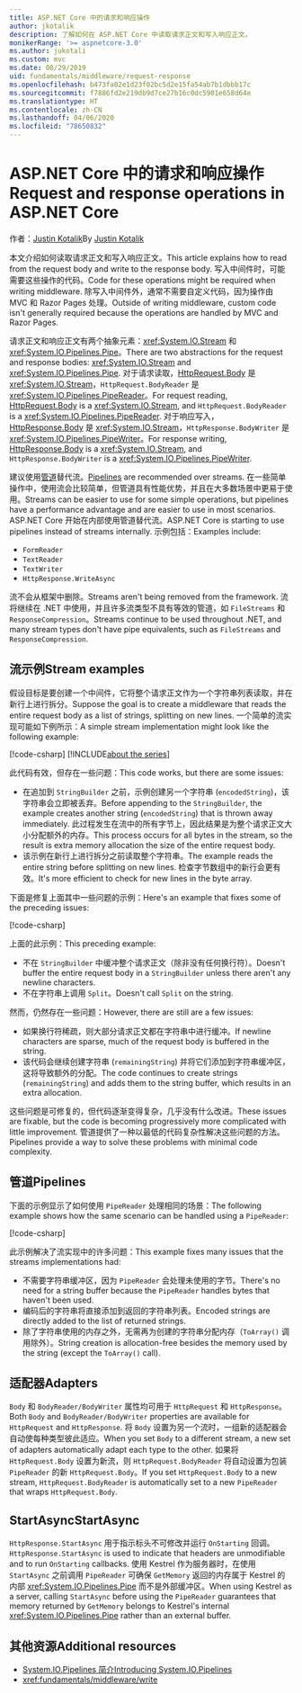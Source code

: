 ```yaml
---
title: ASP.NET Core 中的请求和响应操作
author: jkotalik
description: 了解如何在 ASP.NET Core 中读取请求正文和写入响应正文。
monikerRange: '>= aspnetcore-3.0'
ms.author: jukotali
ms.custom: mvc
ms.date: 08/29/2019
uid: fundamentals/middleware/request-response
ms.openlocfilehash: b473fa02e1d23f02bc5d2e15fa54ab7b1dbbb17c
ms.sourcegitcommit: f7886fd2e219db9d7ce27b16c0dc5901e658d64e
ms.translationtype: HT
ms.contentlocale: zh-CN
ms.lasthandoff: 04/06/2020
ms.locfileid: "78650832"
---
```

# <a name="request-and-response-operations-in-aspnet-core"></a><span data-ttu-id="0836b-103">ASP.NET Core 中的请求和响应操作</span><span class="sxs-lookup"><span data-stu-id="0836b-103">Request and response operations in ASP.NET Core</span></span>

<span data-ttu-id="0836b-104">作者：[Justin Kotalik](https://github.com/jkotalik)</span><span class="sxs-lookup"><span data-stu-id="0836b-104">By [Justin Kotalik](https://github.com/jkotalik)</span></span>

<span data-ttu-id="0836b-105">本文介绍如何读取请求正文和写入响应正文。</span><span class="sxs-lookup"><span data-stu-id="0836b-105">This article explains how to read from the request body and write to the response body.</span></span> <span data-ttu-id="0836b-106">写入中间件时，可能需要这些操作的代码。</span><span class="sxs-lookup"><span data-stu-id="0836b-106">Code for these operations might be required when writing middleware.</span></span> <span data-ttu-id="0836b-107">除写入中间件外，通常不需要自定义代码，因为操作由 MVC 和 Razor Pages 处理。</span><span class="sxs-lookup"><span data-stu-id="0836b-107">Outside of writing middleware, custom code isn't generally required because the operations are handled by MVC and Razor Pages.</span></span>

<span data-ttu-id="0836b-108">请求正文和响应正文有两个抽象元素：<xref:System.IO.Stream> 和 <xref:System.IO.Pipelines.Pipe>。</span><span class="sxs-lookup"><span data-stu-id="0836b-108">There are two abstractions for the request and response bodies: <xref:System.IO.Stream> and <xref:System.IO.Pipelines.Pipe>.</span></span> <span data-ttu-id="0836b-109">对于请求读取，[HttpRequest.Body](xref:Microsoft.AspNetCore.Http.HttpRequest.Body) 是 <xref:System.IO.Stream>，`HttpRequest.BodyReader` 是 <xref:System.IO.Pipelines.PipeReader>。</span><span class="sxs-lookup"><span data-stu-id="0836b-109">For request reading, [HttpRequest.Body](xref:Microsoft.AspNetCore.Http.HttpRequest.Body) is a <xref:System.IO.Stream>, and `HttpRequest.BodyReader` is a <xref:System.IO.Pipelines.PipeReader>.</span></span> <span data-ttu-id="0836b-110">对于响应写入，[HttpResponse.Body](xref:Microsoft.AspNetCore.Http.HttpResponse.Body) 是 <xref:System.IO.Stream>，`HttpResponse.BodyWriter` 是 <xref:System.IO.Pipelines.PipeWriter>。</span><span class="sxs-lookup"><span data-stu-id="0836b-110">For response writing, [HttpResponse.Body](xref:Microsoft.AspNetCore.Http.HttpResponse.Body) is a <xref:System.IO.Stream>, and `HttpResponse.BodyWriter` is a <xref:System.IO.Pipelines.PipeWriter>.</span></span>

<span data-ttu-id="0836b-111">建议使用[管道](/dotnet/standard/io/pipelines)替代流。</span><span class="sxs-lookup"><span data-stu-id="0836b-111">[Pipelines](/dotnet/standard/io/pipelines) are recommended over streams.</span></span> <span data-ttu-id="0836b-112">在一些简单操作中，使用流会比较简单，但管道具有性能优势，并且在大多数场景中更易于使用。</span><span class="sxs-lookup"><span data-stu-id="0836b-112">Streams can be easier to use for some simple operations, but pipelines have a performance advantage and are easier to use in most scenarios.</span></span> <span data-ttu-id="0836b-113">ASP.NET Core 开始在内部使用管道替代流。</span><span class="sxs-lookup"><span data-stu-id="0836b-113">ASP.NET Core is starting to use pipelines instead of streams internally.</span></span> <span data-ttu-id="0836b-114">示例包括：</span><span class="sxs-lookup"><span data-stu-id="0836b-114">Examples include:</span></span>

* `FormReader`
* `TextReader`
* `TextWriter`
* `HttpResponse.WriteAsync`

<span data-ttu-id="0836b-115">流不会从框架中删除。</span><span class="sxs-lookup"><span data-stu-id="0836b-115">Streams aren't being removed from the framework.</span></span> <span data-ttu-id="0836b-116">流将继续在 .NET 中使用，并且许多流类型不具有等效的管道，如 `FileStreams` 和 `ResponseCompression`。</span><span class="sxs-lookup"><span data-stu-id="0836b-116">Streams continue to be used throughout .NET, and many stream types don't have pipe equivalents, such as `FileStreams` and `ResponseCompression`.</span></span>

## <a name="stream-examples"></a><span data-ttu-id="0836b-117">流示例</span><span class="sxs-lookup"><span data-stu-id="0836b-117">Stream examples</span></span>

<span data-ttu-id="0836b-118">假设目标是要创建一个中间件，它将整个请求正文作为一个字符串列表读取，并在新行上进行拆分。</span><span class="sxs-lookup"><span data-stu-id="0836b-118">Suppose the goal is to create a middleware that reads the entire request body as a list of strings, splitting on new lines.</span></span> <span data-ttu-id="0836b-119">一个简单的流实现可能如下例所示：</span><span class="sxs-lookup"><span data-stu-id="0836b-119">A simple stream implementation might look like the following example:</span></span>

[!code-csharp[](request-response/samples/3.x/RequestResponseSample/Startup.cs?name=GetListOfStringsFromStream)]
[!INCLUDE[about the series](~/includes/code-comments-loc.md)]

<span data-ttu-id="0836b-120">此代码有效，但存在一些问题：</span><span class="sxs-lookup"><span data-stu-id="0836b-120">This code works, but there are some issues:</span></span>

* <span data-ttu-id="0836b-121">在追加到 `StringBuilder` 之前，示例创建另一个字符串 (`encodedString`)，该字符串会立即被丢弃。</span><span class="sxs-lookup"><span data-stu-id="0836b-121">Before appending to the `StringBuilder`, the example creates another string (`encodedString`) that is thrown away immediately.</span></span> <span data-ttu-id="0836b-122">此过程发生在流中的所有字节上，因此结果是为整个请求正文大小分配额外的内存。</span><span class="sxs-lookup"><span data-stu-id="0836b-122">This process occurs for all bytes in the stream, so the result is extra memory allocation the size of the entire request body.</span></span>
* <span data-ttu-id="0836b-123">该示例在新行上进行拆分之前读取整个字符串。</span><span class="sxs-lookup"><span data-stu-id="0836b-123">The example reads the entire string before splitting on new lines.</span></span> <span data-ttu-id="0836b-124">检查字节数组中的新行会更有效。</span><span class="sxs-lookup"><span data-stu-id="0836b-124">It's more efficient to check for new lines in the byte array.</span></span>

<span data-ttu-id="0836b-125">下面是修复上面其中一些问题的示例：</span><span class="sxs-lookup"><span data-stu-id="0836b-125">Here's an example that fixes some of the preceding issues:</span></span>

[!code-csharp[](request-response/samples/3.x/RequestResponseSample/Startup.cs?name=GetListOfStringsFromStreamMoreEfficient)]

<span data-ttu-id="0836b-126">上面的此示例：</span><span class="sxs-lookup"><span data-stu-id="0836b-126">This preceding example:</span></span>

* <span data-ttu-id="0836b-127">不在 `StringBuilder` 中缓冲整个请求正文（除非没有任何换行符）。</span><span class="sxs-lookup"><span data-stu-id="0836b-127">Doesn't buffer the entire request body in a `StringBuilder` unless there aren't any newline characters.</span></span>
* <span data-ttu-id="0836b-128">不在字符串上调用 `Split`。</span><span class="sxs-lookup"><span data-stu-id="0836b-128">Doesn't call `Split` on the string.</span></span>

<span data-ttu-id="0836b-129">然而，仍然存在一些问题：</span><span class="sxs-lookup"><span data-stu-id="0836b-129">However, there are still are a few issues:</span></span>

* <span data-ttu-id="0836b-130">如果换行符稀疏，则大部分请求正文都在字符串中进行缓冲。</span><span class="sxs-lookup"><span data-stu-id="0836b-130">If newline characters are sparse, much of the request body is buffered in the string.</span></span>
* <span data-ttu-id="0836b-131">该代码会继续创建字符串 (`remainingString`) 并将它们添加到字符串缓冲区，这将导致额外的分配。</span><span class="sxs-lookup"><span data-stu-id="0836b-131">The code continues to create strings (`remainingString`) and adds them to the string buffer, which results in an extra allocation.</span></span>

<span data-ttu-id="0836b-132">这些问题是可修复的，但代码逐渐变得复杂，几乎没有什么改进。</span><span class="sxs-lookup"><span data-stu-id="0836b-132">These issues are fixable, but the code is becoming progressively more complicated with little improvement.</span></span> <span data-ttu-id="0836b-133">管道提供了一种以最低的代码复杂性解决这些问题的方法。</span><span class="sxs-lookup"><span data-stu-id="0836b-133">Pipelines provide a way to solve these problems with minimal code complexity.</span></span>

## <a name="pipelines"></a><span data-ttu-id="0836b-134">管道</span><span class="sxs-lookup"><span data-stu-id="0836b-134">Pipelines</span></span>

<span data-ttu-id="0836b-135">下面的示例显示了如何使用 `PipeReader` 处理相同的场景：</span><span class="sxs-lookup"><span data-stu-id="0836b-135">The following example shows how the same scenario can be handled using a `PipeReader`:</span></span>

[!code-csharp[](request-response/samples/3.x/RequestResponseSample/Startup.cs?name=GetListOfStringFromPipe)]

<span data-ttu-id="0836b-136">此示例解决了流实现中的许多问题：</span><span class="sxs-lookup"><span data-stu-id="0836b-136">This example fixes many issues that the streams implementations had:</span></span>

* <span data-ttu-id="0836b-137">不需要字符串缓冲区，因为 `PipeReader` 会处理未使用的字节。</span><span class="sxs-lookup"><span data-stu-id="0836b-137">There's no need for a string buffer because the `PipeReader` handles bytes that haven't been used.</span></span>
* <span data-ttu-id="0836b-138">编码后的字符串将直接添加到返回的字符串列表。</span><span class="sxs-lookup"><span data-stu-id="0836b-138">Encoded strings are directly added to the list of returned strings.</span></span>
* <span data-ttu-id="0836b-139">除了字符串使用的内存之外，无需再为创建的字符串分配内存（`ToArray()` 调用除外）。</span><span class="sxs-lookup"><span data-stu-id="0836b-139">String creation is allocation-free besides the memory used by the string (except the `ToArray()` call).</span></span>

## <a name="adapters"></a><span data-ttu-id="0836b-140">适配器</span><span class="sxs-lookup"><span data-stu-id="0836b-140">Adapters</span></span>

<span data-ttu-id="0836b-141">`Body` 和 `BodyReader/BodyWriter` 属性均可用于 `HttpRequest` 和 `HttpResponse`。</span><span class="sxs-lookup"><span data-stu-id="0836b-141">Both `Body` and `BodyReader/BodyWriter` properties are available for `HttpRequest` and `HttpResponse`.</span></span> <span data-ttu-id="0836b-142">将 `Body` 设置为另一个流时，一组新的适配器会自动使每种类型彼此适应。</span><span class="sxs-lookup"><span data-stu-id="0836b-142">When you set `Body` to a different stream, a new set of adapters automatically adapt each type to the other.</span></span> <span data-ttu-id="0836b-143">如果将 `HttpRequest.Body` 设置为新流，则 `HttpRequest.BodyReader` 将自动设置为包装 `PipeReader` 的新 `HttpRequest.Body`。</span><span class="sxs-lookup"><span data-stu-id="0836b-143">If you set `HttpRequest.Body` to a new stream, `HttpRequest.BodyReader` is automatically set to a new `PipeReader` that wraps `HttpRequest.Body`.</span></span>

## <a name="startasync"></a><span data-ttu-id="0836b-144">StartAsync</span><span class="sxs-lookup"><span data-stu-id="0836b-144">StartAsync</span></span>

<span data-ttu-id="0836b-145">`HttpResponse.StartAsync` 用于指示标头不可修改并运行 `OnStarting` 回调。</span><span class="sxs-lookup"><span data-stu-id="0836b-145">`HttpResponse.StartAsync` is used to indicate that headers are unmodifiable and to run `OnStarting` callbacks.</span></span> <span data-ttu-id="0836b-146">使用 Kestrel 作为服务器时，在使用 `StartAsync` 之前调用 `PipeReader` 可确保 `GetMemory` 返回的内存属于 Kestrel 的内部 <xref:System.IO.Pipelines.Pipe> 而不是外部缓冲区。</span><span class="sxs-lookup"><span data-stu-id="0836b-146">When using Kestrel as a server, calling `StartAsync` before using the `PipeReader` guarantees that memory returned by `GetMemory` belongs to Kestrel's internal <xref:System.IO.Pipelines.Pipe> rather than an external buffer.</span></span>

## <a name="additional-resources"></a><span data-ttu-id="0836b-147">其他资源</span><span class="sxs-lookup"><span data-stu-id="0836b-147">Additional resources</span></span>

* [<span data-ttu-id="0836b-148">System.IO.Pipelines 简介</span><span class="sxs-lookup"><span data-stu-id="0836b-148">Introducing System.IO.Pipelines</span></span>](https://devblogs.microsoft.com/dotnet/system-io-pipelines-high-performance-io-in-net/)
* <xref:fundamentals/middleware/write>
